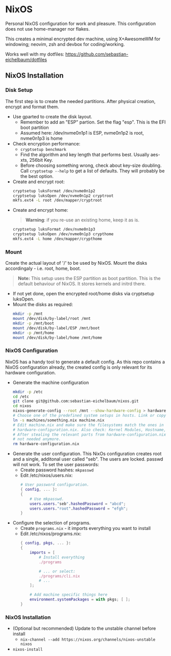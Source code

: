 # NixOS

Personal NixOS configuration for work and pleasure. This configuration does not use home-manager nor flakes.

This creates a minimal encrypted dev machine, using X+AwesomeWM for windowing; neovim, zsh and devbox for coding/working.

Works well with my dotfiles: https://github.com/sebastian-eichelbaum/dotfiles

## NixOS Installation

### Disk Setup

The first step is to create the needed partitions. After physical creation, encrypt and format them.

- Use gparted to create the disk layout.
  - Remember to add an "ESP" partion. Set the flag "esp". This is the EFI boot partition
  - Assumed here: /dev/nvme0n1p1 is ESP, nvme0n1p2 is root, nvme0n1p3 is home
- Check encryption performance:
  - `cryptsetup benchmark`
  - Find the algorithm and key length that performs best. Usually aes-xts, 256bit Key.
  - Before choosing something wrong, check about key-size doubling. Call `cryptsetup --help` to get a
    list of defaults. They will probably be the best option.
- Create and encrypt root:
  ```sh
  cryptsetup luksFormat /dev/nvme0n1p2
  cryptsetup luksOpen /dev/nvme0n1p2 cryptroot
  mkfs.ext4 -L root /dev/mapper/cryptroot
  ```
- Create and encrypt home:
  > **Warning**: if you re-use an existing home, keep it as is.
  ```sh
  cryptsetup luksFormat /dev/nvme0n1p3
  cryptsetup luksOpen /dev/nvme0n1p3 crypthome
  mkfs.ext4 -L home /dev/mapper/crypthome
  ```

### Mount

Create the actual layout of '/' to be used by NixOS. Mount the disks accordingaly - i.e. root, home, boot.

> **Note:** This setup uses the ESP partition as boot partition. This is the default behaviour of NixOS. It stores kernels and initrd there.

- If not yet done, open the encrypted root/home disks via cryptsetup luksOpen.
- Mount the disks as required:
  ```sh
  mkdir -p /mnt
  mount /dev/disk/by-label/root /mnt
  mkdir -p /mnt/boot
  mount /dev/disk/by-label/ESP /mnt/boot
  mkdir -p /mnt/home
  mount /dev/disk/by-label/home /mnt/home
  ```

### NixOS Configuration

NixOS has a handy tool to generate a default config. As this repo contains a NixOS configuration already,
the created config is only relevant for its hardware configuration.

- Generate the machine configuration
  ```sh
  mkdir -p /etc
  cd /etc
  git clone git@github.com:sebastian-eichelbaum/nixos.git
  cd nixos
  nixos-generate-config --root /mnt --show-hardware-config > hardware-configuration.nix
  # Choose one of the predefined system setups in hosts. Link or copy:
  ln -s machines/something.nix machine.nix
  # Edit machine.nix and make sure the filesystems match the ones in the generated
  # hardware-configuration.nix. Also check: Kernel Modules, Hostname, ...
  # After stealing the relevant parts from hardware-configuration.nix, delete. It is
  # not needed anymore.
  rm hardware-configuration.nix
  ```
- Generate the user configuration. This NixOs configuration creates root and a single, additonal user called "seb". The users are locked. passwd will not work. To set the user passwords:
  - Create password hashes: `mkpasswd`
  - Edit /etc/nixos/users.nix:
    ```nix
    # User password configuration.
    { config, ... }:
    {
        # Use mkpasswd.
        users.users."seb".hashedPassword = "abcd";
        users.users."root".hashedPassword = "efgh";
    }
    ```
- Configure the selection of programs.
  - Create `programs.nix` - it imports everything you want to install
  - Edit /etc/nixos/programs.nix:
    ```nix
    { config, pkgs, ... }:
    {
        imports = [
            # Install everything
            ./programs

            # ... or select:
            ./programs/cli.nix
            # ...
        ];

        # Add machine specific things here
        environment.systemPackages = with pkgs; [ ];
    }
    ```

### NixOS Installation

- (Optional but recommended) Update to the unstable channel before install
  - `nix-channel --add https://nixos.org/channels/nixos-unstable nixos`
- `nixos-install`
